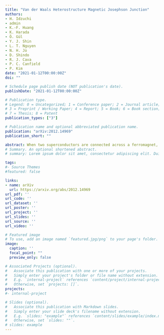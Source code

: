```yaml
---
title: "Van der Waals Heterostructure Magnetic Josephson Junction"
authors: 
- H. Idzuchi
- admin
- K.-F. Huang
- K. Harada
- Ö. Gül
- Y. J. Shin
- L. T. Nguyen
- N. H. Jo
- D. Shindo
- R. J. Cava
- P. C. Canfield
- P. Kim
date: "2021-01-12T00:00:00Z"
doi: ""

# Schedule page publish date (NOT publication's date).
publishDate: "2021-01-12T00:00:00Z"

# Publication type.
# Legend: 0 = Uncategorized; 1 = Conference paper; 2 = Journal article;
# 3 = Preprint / Working Paper; 4 = Report; 5 = Book; 6 = Book section;
# 7 = Thesis; 8 = Patent
publication_types: ["3"]

# Publication name and optional abbreviated publication name.
publication: "arXiv:2012.14969"
publication_short: ""

abstract: When two superconductors are connected across a ferromagnet, the spin configuration of the transferred Cooper pairs can be modulated due to magnetic exchange interaction. The resulting supercurrent can reverse its sign across the Josephson junction (JJ). Here we demonstrate Josephson phase modulation in van der Waals heterostructures when Cooper pairs from superconducting NbSe2 tunnel through atomically thin magnetic insulator (MI) Cr2Ge2Te6. Employing a superconducting quantum interference device based on MI JJs, we probe a doubly degenerate non-trivial JJ phase (ϕ) originating from the magnetic barrier. This ϕ-phase JJ is formed by momentum conserving tunneling of Ising Cooper pairs across magnetic domains in the Cr2Ge2Te6 barrier. The doubly degenerate ground states in MI JJs provide a two-level quantum system that can be utilized as a new disipationless component for superconducting quantum devices, including phase batteries, memories, and quantum Ratchets. 
# Summary. An optional shortened abstract.
# summary: Lorem ipsum dolor sit amet, consectetur adipiscing elit. Duis posuere tellus ac convallis placerat. Proin tincidunt magna sed ex sollicitudin condimentum.

tags:
#- Source Themes
#featured: false

links:
- name: arXiv
  url: https://arxiv.org/abs/2012.14969
url_pdf: ''
url_code: ''
url_dataset: ''
url_poster: ''
url_project: ''
url_slides: ''
url_source: ''
url_video: ''

# Featured image
# To use, add an image named `featured.jpg/png` to your page's folder. 
image:
  caption: ''
  focal_point: ""
  preview_only: false

# Associated Projects (optional).
#   Associate this publication with one or more of your projects.
#   Simply enter your project's folder or file name without extension.
#   E.g. `internal-project` references `content/project/internal-project/index.md`.
#   Otherwise, set `projects: []`.
projects:
#- internal-project

# Slides (optional).
#   Associate this publication with Markdown slides.
#   Simply enter your slide deck's filename without extension.
#   E.g. `slides: "example"` references `content/slides/example/index.md`.
#   Otherwise, set `slides: ""`.
# slides: example
---
```


